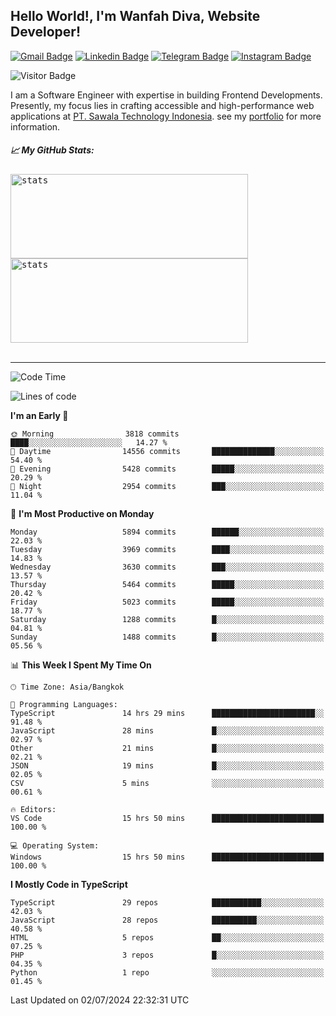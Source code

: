 ## Hello World!, I'm Wanfah Diva, Website Developer!

[![Gmail Badge](https://img.shields.io/badge/-Gmail-white?style=plastic&logo=Gmail&link=mailto:aditputrafirmansyah@gmail.com)](mailto:wanfahdivaa@gmail.com)
[![Linkedin Badge](https://img.shields.io/badge/-LinkedIn-blue?style=plastic&logo=Linkedin&link=https://www.linkedin.com/in/aditputrafirmansyah/)](https://www.linkedin.com/in/wanfahdiva/)
[![Telegram Badge](https://img.shields.io/badge/-Telegram-blue?style=plastic&logo=telegram&link=https://t.me/Adithya_13)](https://t.me/wanfahdiva)
[![Instagram Badge](https://img.shields.io/badge/-Instagram-white?style=plastic&logo=instagram&link=https://www.instagram.com/adithya_firmansyahputra/)](https://www.instagram.com/wnfhdva/)

![Visitor Badge](https://visitor-badge.laobi.icu/badge?page_id=wanfahdiva.wanfahdiva)

<p>
I am a Software Engineer with expertise in building Frontend Developments.
Presently, my focus lies in crafting accessible and high-performance web applications at  <a href="https://sawala/tech" target="_blank">PT. Sawala Technology Indonesia</a>. see my <a href="https://wanfahdiva.me" target="_blank">portfolio</a> for more information.
</p>

<h5 align="left">
  
📈 **My GitHub Stats:**

</h5>

<div align="left">
<kbd>
    <img height="135em" width="380em" alt="stats" src="https://github-readme-streak-stats.herokuapp.com?user=wanfahdiva&theme=tokyonight_duo&hide_border=true&dates=27DDC9" />
</kbd>
<kbd>
    <img height="135em" width="380em" alt="stats" src="https://github-readme-activity-graph.vercel.app/graph?username=wanfahdiva&theme=react&hide_title=true"></kbd>
</div>

<br />

---

<!--START_SECTION:waka-->
![Code Time](http://img.shields.io/badge/Code%20Time-735%20hrs%2054%20mins-blue)

![Lines of code](https://img.shields.io/badge/From%20Hello%20World%20I%27ve%20Written-18.8%20million%20lines%20of%20code-blue)

**I'm an Early 🐤** 

```text
🌞 Morning                3818 commits        ████░░░░░░░░░░░░░░░░░░░░░   14.27 % 
🌆 Daytime                14556 commits       ██████████████░░░░░░░░░░░   54.40 % 
🌃 Evening                5428 commits        █████░░░░░░░░░░░░░░░░░░░░   20.29 % 
🌙 Night                  2954 commits        ███░░░░░░░░░░░░░░░░░░░░░░   11.04 % 
```
📅 **I'm Most Productive on Monday** 

```text
Monday                   5894 commits        ██████░░░░░░░░░░░░░░░░░░░   22.03 % 
Tuesday                  3969 commits        ████░░░░░░░░░░░░░░░░░░░░░   14.83 % 
Wednesday                3630 commits        ███░░░░░░░░░░░░░░░░░░░░░░   13.57 % 
Thursday                 5464 commits        █████░░░░░░░░░░░░░░░░░░░░   20.42 % 
Friday                   5023 commits        █████░░░░░░░░░░░░░░░░░░░░   18.77 % 
Saturday                 1288 commits        █░░░░░░░░░░░░░░░░░░░░░░░░   04.81 % 
Sunday                   1488 commits        █░░░░░░░░░░░░░░░░░░░░░░░░   05.56 % 
```


📊 **This Week I Spent My Time On** 

```text
🕑︎ Time Zone: Asia/Bangkok

💬 Programming Languages: 
TypeScript               14 hrs 29 mins      ███████████████████████░░   91.48 % 
JavaScript               28 mins             █░░░░░░░░░░░░░░░░░░░░░░░░   02.97 % 
Other                    21 mins             █░░░░░░░░░░░░░░░░░░░░░░░░   02.21 % 
JSON                     19 mins             █░░░░░░░░░░░░░░░░░░░░░░░░   02.05 % 
CSV                      5 mins              ░░░░░░░░░░░░░░░░░░░░░░░░░   00.61 % 

🔥 Editors: 
VS Code                  15 hrs 50 mins      █████████████████████████   100.00 % 

💻 Operating System: 
Windows                  15 hrs 50 mins      █████████████████████████   100.00 % 
```

**I Mostly Code in TypeScript** 

```text
TypeScript               29 repos            ███████████░░░░░░░░░░░░░░   42.03 % 
JavaScript               28 repos            ██████████░░░░░░░░░░░░░░░   40.58 % 
HTML                     5 repos             ██░░░░░░░░░░░░░░░░░░░░░░░   07.25 % 
PHP                      3 repos             █░░░░░░░░░░░░░░░░░░░░░░░░   04.35 % 
Python                   1 repo              ░░░░░░░░░░░░░░░░░░░░░░░░░   01.45 % 
```




 Last Updated on 02/07/2024 22:32:31 UTC
<!--END_SECTION:waka-->
